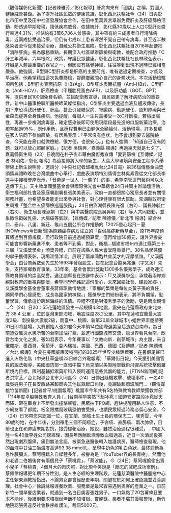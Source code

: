（觀傳媒彰化新聞）【記者陳雅芳／彰化報導】肝病向來有「國病」之稱，對國人健康威脅甚鉅。為了提升社區民眾的健康意識，彰化西北扶輪社今（24）日與彰化市田中里及田中社區發展協會合作，在田中里萬興宮舉辦免費肝炎及肝癌篩檢活動，盼透過早期發現，降低疾病威脅。依據統計，彰化縣30歲以上人口C型肝炎盛行率達4.31%，推估約有3萬6,786人曾感染，其中雖有約三成患者自行清除病毒，近兩成接受過治療，但仍有七成以上患者渾然不覺自己帶有病毒，甚至近半數感染者至今從未接受治療，潛藏公共衛生風險。彰化西北扶輪社自2016年起便把「消除肝病」視為服務重點，長期深入社區舉辦篩檢與衛教，並配合政府推動「C肝三年減半、六年根除」政策，守護民眾健康。彰化西北扶輪社社長林政弘表示，肝臟是人體最重要的器官之一，但因沒有痛覺神經，往往等到出現不適時已經相當嚴重。他強調，B型與C型肝炎都是肝癌的主要前兆，唯有透過定期檢查，才能及早治療。他希望藉由這次免費篩檢，提醒鄉親關心自己的身體狀況。本次活動檢驗項目包括：B型肝炎表面抗原（HBsAg）、B型肝炎表面抗體（Anti-HBs）、C型肝炎（Anti-HCV）、肝癌檢查（甲種胎兒蛋白AFP）、以及肝功能（GOT、GPT）等，提供里民100個免費名額，並搭配衛教宣導，讓民眾更了解肝病防治的重要性。新中山醫事檢驗所醫檢師黃燦傑指出，C型肝炎主要透過血液及體液傳染，長期下來恐導致肝硬化、肝癌，甚至引發糖尿病、腎臟病、動脈硬化、認知障礙與巴金森氏症等全身性疾病。他提醒，每個人一生只需接受一次C肝篩檢，若檢出陽性，再進一步檢測病毒量，確定感染後即可使用現階段最先進的口服新藥治療，治癒率超過95%，副作用低，且療程費用已由健保全額給付。活動現場，許多長輩在家人陪同下參加篩檢，有居民表示：「平常沒有症狀，也不會想到要去醫院檢查，今天能在廟口就做檢驗，很方便，也很安心。」也有人強調：「知道自己沒有問題，就可以放心照顧家庭。」【記者 吳瑞興／嘉義縣 報導】再過幾天就是七夕了，嘉義縣衛生局（23）日晚間在朴子夜市藉由魔術秀宣傳「愛要篩檢【互傳媒／記者 林明佑／彰化 報導】為迎接即將入學的新生，大葉大學環境與安全工程學系舉辦線上新生說明會，邀請分（中央社記者邱祖胤台北24日電）第36屆傳藝金曲獎頒獎典禮昨晚在台灣戲曲中心舉行，戲曲表演類特別獎得主林吳素霞從文化部長李遠手中接獲獎座表示，「音樂是一世人（一輩子）的事，希望南管這門藝術可以永遠傳下去」。天主教單國璽基金會與國際佛光會中華總會24日共同主辦論壇活動，衛生福利部社會及家庭署副署長張美美表示，政府一直都很關心獨居長者並有關懷服務計畫，也希望長者能走出來參與社會，對心理健康有很大幫助。澎湖縣政府衛生局推「整合性五癌篩檢巡迴服務」，24日由澎湖縣長陳光復（右2）、議長陳毓仁（右3）、衛生局長陳淑娟（左2）與中美醫院院長吳昇明（右）等人共同啟動，並象徵性戳破乳癌、大腸癌等氣球。【互傳媒／記者 陳德儀／新北市 報導】結合林口、泰山、八里、新莊、龜山五個公所合作推動的「2025童心起飛－夏[NOWnews今日新聞]為照顧癌症病友成立的「百億癌症新藥基金」，原115年度預算將達到百億規模，但行政院日前通過總預算案，僅再增加50億元，讓外界擔憂可能會影響新藥進不來、患者等不到藥，對此，衛福...福建省福州市連江縣第三十三屆「又溪獎學金」頒獎典禮，日前在該縣人民大會堂隆重舉行。38名品學兼優的學子獲得表彰，現場溫情洋溢，展現了兩岸同胞共育英才的深厚情誼。「又溪獎學金」由台商蔣啟弼先生於1993年發起設立，旨在紀念台胞吳兆濂（字又溪）先生，支持家鄉教育事業。33年來，基金會累計獎勵1300多名優秀學子，成為連江縣教育領域的崇高榮譽。連江副縣長在致辭中表示：「『又溪獎學金』承載著兩岸鄉親對教育的重視與關懷，希望同學們銘記這份愛心，未來回饋社會、建設家鄉。」又溪獎學金基金會董事長蔣佩琪動情地說：「家鄉的繁榮是每位炎黃子孫的責任，願同學們心懷感恩，成長為國家的棟樑。」獲獎學生們紛紛表示，將不負期望，勤奮學習，傳承這份跨越海峽的溫情。典禮不僅是對優秀學子的激勵，更是兩岸親情 ...今（24）日20：55花蓮地區發生一起規模4.8地震，震央在花蓮縣政府東北東方 38.4 公里 ，位於臺灣東部海域，地震深度28.2公里。其中花蓮和宜蘭最大震度3級、南投最大震度2級，而臺中、桃園、新第20屆全球城市小姐世界盃邀請賽31日即將登場，大賽創始人張如君今天率領14位國際選美皇后造訪台南市，為日前遭受風災水患所苦的台南加油打氣，並進行國際城市交流，讓世界看見台南，欣賞台南文化之美。張如君表示，今年賽事以「文教向新．創夢城市」為主題，來自俄羅斯、墨西哥、葡萄牙、委內瑞拉、美國、巴西、德國【互傳媒／記者 陳德儀／台北 報導】今夏在美國威廉波特開打的2025年世界少棒錦標賽，在暑假尾聲已進入火熱化階（中央社華盛頓23日綜合外電報導）「華爾街日報」今天援引美國官員的說法報導，美國國防部一直暗中擋下烏克蘭以美製陸軍戰術飛彈系統攻擊俄羅斯境內目標，限制基輔抵禦莫斯科入侵時運用這些武器的能力。[FTNN新聞網]記者洪宗荃／台北報導台北市大同區今（24）日傳出隨機攻擊、破壞事件，一名40歲吳姓男子在長安西路某超商與其他民眾起口角後，竟踹破超商玻璃門...（觀傳媒桃竹苗新聞)【記者曾平/桃園報導】桃園市今年共有5名特殊教育教師榮獲教育部「114年度卓越特殊教育人員 […]台南稍早突然下起冰雹！國道安定路段冰雹從天而降，砸在車身上不斷發出撞擊聲響，民眾拍下PO網，趕快提醒用路人注意，不少網友看了都說，板金跟擋風玻璃恐怕會受損，也請民眾經過時務必留心安全。今（24）日16帶您來認識一位，在宜蘭、頭城土生土長的環保志工，陳秀雲，今年80歲的她，在中年後，分別罹患三個不同癌症，子宮癌、直腸癌、兩次肺癌，目前也正在和肺癌末期對抗，接受標靶治療，她說，雖然治療過程很難受，...中國大陸一名40歲李姓公司總經理，因長年應酬飲酒導致血脂過高，近日一次酒局後突然出現劇烈腹痛，痛到無法言語，被緊急送醫後轉入加護病房。醫師檢查發現，他的血液中甘油三酯濃度高達93.38 mmol/L，呈現牛奶色的乳白色狀，最終診斷為急性胰臟炎。蔡阿嘎踏入自媒體多年，被譽為是「YouTuber界的長青樹」，然而他和老婆二伯婚後育有兩個兒子「蔡桃貴」、「蔡波能」，今（24日）蔡阿嘎偷偷出賣小兒子「蔡桃貴」4個月大的肉肉照，對比現今笑說是「勵志的減肥成功案例」。蔡佩伶報導更年期不分性別，是人生必經的生理階段。花蓮慈濟醫院中醫腫瘤中心主任賴東淵教授指出，不論男女都會經歷更年期，關鍵在於如何正確認識並妥善調理。社會中心／徐詩詠報導餐飲業、服務業是最常容易遇到奧客的產業之一。日前新竹一間早餐店業者，就遇到一名白目奧客張姓男子，一口氣點了20包薯條且要求不能炸，後續則要求培根焗烤飯不加培根、杏鮑菇，業者不堪其擾報警後，新竹地院認張男違反社會秩序維護法，裁罰5000元。